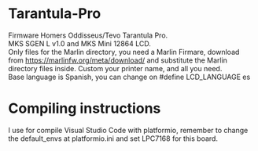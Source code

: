 # Tarantula-Pro
Firmware Homers Oddisseus/Tevo Tarantula Pro.  
MKS SGEN L v1.0 and MKS Mini 12864 LCD.  
Only files for the Marlin directory, you need a Marlin Firmare, download from https://marlinfw.org/meta/download/ and substitute the Marlin directory files inside.
Custom your printer name, and all you need.  
Base language is Spanish, you can change on #define LCD_LANGUAGE es
# Compiling instructions
I use for compile Visual Studio Code with platformio, remember to change the default_envs at platformio.ini and set LPC7168 for this board.
